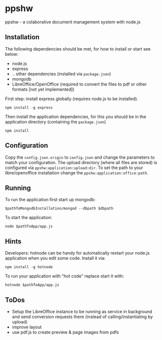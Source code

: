 ppshw
=====

ppshw - a colaborative document management system with node.js

Installation
------------

The following dependencies should be met, for how to install or start see below:

* node.js
 * express
 * .. other dependencies (installed via `package.json`)
* mongodb
* LibreOffice/OpenOffice (required to convert the files to pdf or other formats [not yet implemented])

First step: install express globally (requires node.js to be installed).

```shell
npm install -g express
```

Then install the application dependencies, for this you should be in the application directory (containing the `package.json`)

```shell
npm install
```

Configuration
-------------

Copy the `config.json.origin` to `config.json` and change the parameters to match your configuration. 
The upload directory (where all files are stored) is configured via `ppshw:application:upload:dir`.
To set the path to your libre/openoffice installation change the `ppshw:application:office:path`.

Running
-------

To run the application first start up mongodb:

```shell
$pathToMongodbInstallation/mongod --dbpath $dbpath 
```

To start the application:

```shell
node $pathToApp/app.js
```


Hints
-----

Developers: hotnode can be handy for automatically restart your node.js application when you edit some code.
Install it via:

```shell
npm install -g hotnode
```

To run your application with "hot code" replace start it with:

```shell
hotnode $pathToApp/app.js
```

ToDos
-----------

* Setup the LibreOffice instance to be running as service in background and send conversion requests there (instead of calling/instantiating by upload)
* improve layout
* use pdf.js to create preview & page images from pdfs
